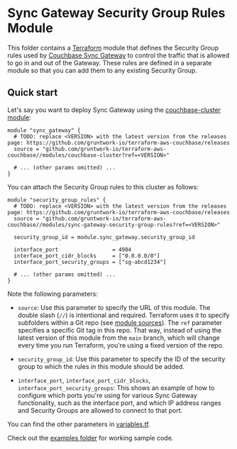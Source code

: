 # Sync Gateway Security Group Rules Module

This folder contains a [Terraform](https://www.terraform.io/) module that defines the Security Group rules used by 
[Couchbase Sync Gateway](https://developer.couchbase.com/documentation/mobile/current/guides/sync-gateway/index.html) 
to control the traffic that is allowed to go in and out of the Gateway. These rules are defined in a separate module so 
that you can add them to any existing Security Group. 



## Quick start

Let's say you want to deploy Sync Gateway using the [couchbase-cluster 
module](https://github.com/gruntwork-io/terraform-aws-couchbase/blob/main/modules/couchbase-cluster): 

```hcl
module "sync_gateway" {
  # TODO: replace <VERSION> with the latest version from the releases page: https://github.com/gruntwork-io/terraform-aws-couchbase/releases
  source = "github.com/gruntwork-io/terraform-aws-couchbase//modules/couchbase-cluster?ref=<VERSION>"

  # ... (other params omitted) ...
}
```

You can attach the Security Group rules to this cluster as follows:

```hcl
module "security_group_rules" {
  # TODO: replace <VERSION> with the latest version from the releases page: https://github.com/gruntwork-io/terraform-aws-couchbase/releases
  source = "github.com/gruntwork-io/terraform-aws-couchbase//modules/sync-gateway-security-group-rules?ref=<VERSION>"

  security_group_id = module.sync_gateway.security_group_id
  
  interface_port                 = 4984
  interface_port_cidr_blocks     = ["0.0.0.0/0"]
  interface_port_security_groups = ["sg-abcd1234"]
  
  # ... (other params omitted) ...
}
```

Note the following parameters:

* `source`: Use this parameter to specify the URL of this module. The double slash (`//`) is intentional 
  and required. Terraform uses it to specify subfolders within a Git repo (see [module 
  sources](https://www.terraform.io/docs/modules/sources.html)). The `ref` parameter specifies a specific Git tag in 
  this repo. That way, instead of using the latest version of this module from the `main` branch, which 
  will change every time you run Terraform, you're using a fixed version of the repo.

* `security_group_id`: Use this parameter to specify the ID of the security group to which the rules in this module
  should be added.

* `interface_port`, `interface_port_cidr_blocks`, `interface_port_security_groups`: This shows an example of how to 
  configure which ports you're using for various Sync Gateway functionality, such as the interface port, and which IP 
  address ranges and Security Groups are allowed to connect to that port. 
  
You can find the other parameters in [variables.tf](variables.tf).

Check out the [examples folder](https://github.com/gruntwork-io/terraform-aws-couchbase/blob/main/examples) for 
working sample code.

